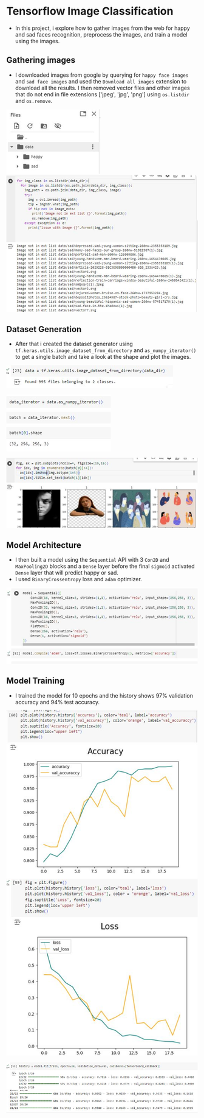 # Tensorflow Image Classification
- In this project, i explore how to gather images from the web for happy and sad faces recognition, preprocess the images, and train a model using the images.

## Gathering images
- I downloaded images from google by querying for `happy face images` and `sad face images` and used the `Download all images` extension to download all the results. I then removed vector files and other images that do not end in file extensions ['jpeg', 'jpg', 'png'] using `os.listdir` and `os.remove`.

![files](./screenshots/files.JPG)
![remove](./screenshots/remove.JPG)

## Dataset Generation
- After that i created the dataset generator using `tf.keras.utils.image_dataset_from_directory` and `as_numpy_iterator()` to get a single batch and take a look at the shape and plot the images.

![dataset](./screenshots/loaded.JPG)

![batch](./screenshots/batch.JPG)

![imgs](./screenshots/imgs.JPG)

## Model Architecture
- I then built a model using the `Sequential` API with 3 `Con2D` and `MaxPooling2D` blocks and a `Dense` layer before the final `sigmoid` activated `Dense` layer that will predict happy or sad.
- I used `BinaryCrossentropy` loss and `adam` optimizer.

![model](./screenshots/model.JPG)

## Model Training
- I trained the model for 10 epochs and the history shows 97% validation accuracy and 94% test accuracy.

![acc](./screenshots/acc.JPG) ![loss](./screenshots/loss.JPG)

![first3 epochs](./screenshots/first3.JPG)
![last 3 epochs](./screenshots/last3.JPG)



